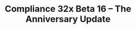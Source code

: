 ---
layout: post
title: Compliance 32x Beta 16 – The Anniversary Update
permalink: /compliance32x/B16
header-img: https://database.faithfulpack.net/images/website/posts/32x/B16.jpg

long_text: |
  On this day, exactly a year ago, the project that would become Compliance was first formed. It would take a few more weeks until the first Alpha was released, and it's been a wild ride since then. We've gotten over 90% of Java's textures – and all of them very high quality, thanks to our tireless contributors and high standards. And while we haven't quite reached 100% yet, we are very close and the future is looking bright! Thank you to everybody who made this possible!
  <br><br>
  As a part of our celebrations for this event, we are now releasing a new, massive update to the pack. We're introducing many new mobs, such as axolotls, the ocelot and the silverfish, and a few blocks as well! You can now also freeze in style with our brand new double-resolution powder snow freezing overlay. And as always, there have been many adjustments and improvements to our existing textures to bring the quality up even more. We hope you like this update, and here's to another year of prosperity at the very least!

main_changelog: changelogs/compliance32

downloads:
  - 1.17.1 for Java Edition:
      GitHub: https://github.com/Faithful-Resource-Pack/Faithful-Java-32x/releases/download/beta-16/Compliance-32x-Java-Beta-16.zip
      CurseForge: https://www.curseforge.com/minecraft/texture-packs/faithful-32x/download/3516535
  - 1.17.x for Bedrock Edition:
      GitHub: https://github.com/Faithful-Resource-Pack/Faithful-Bedrock-32x/releases/download/beta-16/Compliance-32x-Bedrock-Beta-16.mcpack
      CurseForge: https://www.curseforge.com/minecraft-bedrock/addons/compliance-32x-bedrock/download/3516534
---